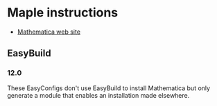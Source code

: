 # Maple instructions

-   [Mathematica web site](http://www.maplesoft.com)
        
## EasyBuild

### 12.0

These EasyConfigs don't use EasyBuild to install Mathematica but only generate a module
that enables an installation made elsewhere.
    